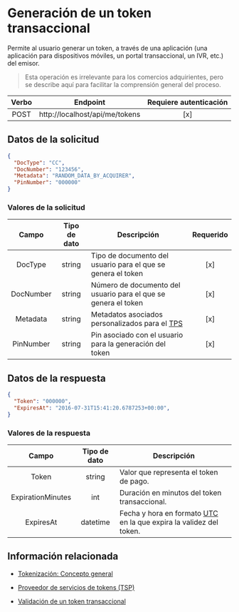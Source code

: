 # Generación de un token transaccional

Permite al usuario generar un token, a través de una aplicación (una aplicación para dispositivos móviles, un portal transaccional, un IVR, etc.) del emisor.

> Esta operación es irrelevante para los comercios adquirientes, pero se describe aquí para facilitar la comprensión general del proceso.

Verbo | Endpoint | Requiere autenticación
:---: | -------- | :------------:
POST | http://localhost/api/me/tokens | [x]

## Datos de la solicitud

```json
{
  "DocType": "CC",
  "DocNumber": "123456",
  "Metadata": "RANDOM_DATA_BY_ACQUIRER",
  "PinNumber": "000000"
}
```

### Valores de la solicitud

Campo | Tipo de dato | Descripción | Requerido
:---: | :--------: | ------------ | :-----:
DocType | string | Tipo de documento del usuario para el que se genera el token | [x]
DocNumber | string | Número de documento del usuario para el que se genera el token | [x]
Metadata | string | Metadatos asociados personalizados para el [TPS](Tokenization.md#tps) | [x]
PinNumber | string | Pin asociado con el usuario para la generación del token | [x]

## Datos de la respuesta

```json
{
  "Token": "000000",
  "ExpiresAt": "2016-07-31T15:41:20.6787253+00:00",
}
```

### Valores de la respuesta

Campo | Tipo de dato | Descripción
:---: | :--------: | ------------
Token | string | Valor que representa el token de pago.
ExpirationMinutes | int | Duración en minutos del token transaccional.
ExpiresAt | datetime | Fecha y hora en formato [UTC](https://en.wikipedia.org/wiki/Coordinated_Universal_Time) en la que expira la validez del token.

## Información relacionada

- [Tokenización: Concepto general](Tokenization.md)

- [Proveedor de servicios de tokens (TSP)](Tokenization.md#tps)

- [Validación de un token transaccional](Redeem-PaymentToken.md)
